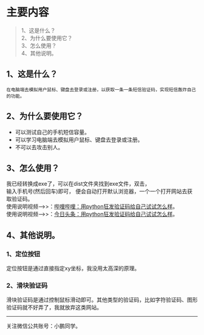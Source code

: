 # 主要内容
> 1、这是什么？  
> 2、为什么要使用它？  
> 3、怎么使用？  
> 4、其他说明。  

## 1、这是什么？
    在电脑端去模拟用户鼠标、键盘去登录或注册，以获取一条一条短信验证码，实现短信轰炸自己的功能。  

## 2、为什么要使用它？
* 可以测试自己的手机短信容量。  
* 可以学习电脑端去模拟用户鼠标、键盘去登录或注册。  
* 不可以去攻击别人。  

## 3、怎么使用？
我已经转换成exe了，可以在dist文件夹找到exe文件，双击，  
输入手机号(然后回车)即可，
便会自动打开默认浏览器，一个一个打开网站去获取验证码。  
使用说明视频-->>：[哔哩哔哩：用python狂发验证码给自己试试怎么样](https://www.bilibili.com/video/av87482582)。  
使用说明视频-->>：[今日头条：用python狂发验证码给自己试试怎么样](https://www.ixigua.com/i6791016018249515534)。  

## 4、其他说明。  

### 1、定位按钮
定位按钮是通过直接指定xy坐标，我没用太高深的原理。  

### 2、滑块验证码
滑块验证码是通过控制鼠标滑动即可。其他类型的验证码，比如字符验证码、图形验证码就不好弄了，我就放弃这类网站。  

---
关注微信公共账号：小鹏同学。